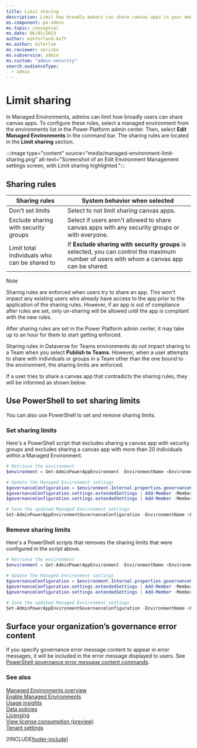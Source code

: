 ```yaml
---
title: Limit sharing 
description: Limit how broadly makers can share canvas apps in your managed environments.
ms.component: pa-admin
ms.topic: conceptual
ms.date: 06/01/2023
author: mikferland-msft 
ms.author: miferlan
ms.reviewer: sericks
ms.subservice: admin
ms.custom: "admin-security"
search.audienceType: 
  - admin
---
```

# Limit sharing 

<!-- https://go.microsoft.com/fwlink/?linkid=2194484 and 2211538 -->

In Managed Environments, admins can limit how broadly users can share canvas apps. To configure these rules, select a managed environment from the environments list in the Power Platform admin center. Then, select **Edit Managed Environments** in the command bar. The sharing rules are located in the **Limit sharing** section.

:::image type="content" source="media/managed-environment-limit-sharing.png" alt-text="Screenshot of an Edit Environment Management settings screen, with Limit sharing highlighted.":::

## Sharing rules

| Sharing rules | System behavior when selected |
| --- | --- |
| Don't set limits | Select to not limit sharing canvas apps. |
| Exclude sharing with security groups | Select if users aren't allowed to share canvas apps with any security groups or with everyone. |
| Limit total individuals who can be shared to | If **Exclude sharing with security groups** is selected, you can control the maximum number of users with whom a canvas app can be shared. |

> [!NOTE]
> Sharing rules are enforced when users try to share an app. This won't impact any existing users who already have access to the app prior to the application of the sharing rules. However, if an app is out of compliance after rules are set, only un-sharing will be allowed until the app is compliant with the new rules.
> 
> After sharing rules are set in the Power Platform admin center, it may take up to an hour for them to start getting enforced.
>
> Sharing rules in Dataverse for Teams environments do not impact sharing to a Team when you select **Publish to Teams**. However, when a user attempts to share with individuals or groups in a Team other than the one bound to the environment, the sharing limits are enforced. 

If a user tries to share a canvas app that contradicts the sharing rules, they will be informed as shown below.

## Use PowerShell to set sharing limits

You can also use PowerShell to set and remove sharing limits.

### Set sharing limits

Here's a PowerShell script that excludes sharing a canvas app with security groups and excludes sharing a canvas app with more than 20 individuals within a Managed Environment.

```powershell
# Retrieve the environment
$environment = Get-AdminPowerAppEnvironment -EnvironmentName <EnvironmentId>

# Update the Managed Environment settings
$governanceConfiguration = $environment.Internal.properties.governanceConfiguration
$governanceConfiguration.settings.extendedSettings | Add-Member -MemberType NoteProperty -Name 'limitSharingMode' -Value "excludeSharingToSecurityGroups" -Force
$governanceConfiguration.settings.extendedSettings | Add-Member -MemberType NoteProperty -Name 'maxLimitUserSharing' -Value "20" -Force

# Save the updated Managed Environment settings
Set-AdminPowerAppEnvironmentGovernanceConfiguration -EnvironmentName <EnvironmentId> -UpdatedGovernanceConfiguration $governanceConfiguration
```

### Remove sharing limits

Here's a PowerShell scripts that removes the sharing limits that were configured in the script above.

```powershell
# Retrieve the environment
$environment = Get-AdminPowerAppEnvironment -EnvironmentName <EnvironmentId>

# Update the Managed Environment settings
$governanceConfiguration = $environment.Internal.properties.governanceConfiguration
$governanceConfiguration.settings.extendedSettings | Add-Member -MemberType NoteProperty -Name 'limitSharingMode' -Value "noLimit" -Force
$governanceConfiguration.settings.extendedSettings | Add-Member -MemberType NoteProperty -Name 'maxLimitUserSharing' -Value "-1" -Force

# Save the updated Managed Environment settings
Set-AdminPowerAppEnvironmentGovernanceConfiguration -EnvironmentName <EnvironmentId> -UpdatedGovernanceConfiguration $governanceConfiguration
```

## Surface your organization’s governance error content 
If you specify governance error message content to appear in error messages, it will be included in the error message displayed to users. See [PowerShell governance error message content commands](powerapps-powershell.md#governance-error-message-content-commands).

### See also
[Managed Environments overview](managed-environment-overview.md) <br />
[Enable Managed Environments](managed-environment-enable.md)  <br />
[Usage insights](managed-environment-usage-insights.md)  <br />
[Data policies](managed-environment-data-policies.md) <br />
[Licensing](managed-environment-licensing.md) <br />
[View license consumption (preview)](view-license-consumption-issues.md) <br />
[Tenant settings](tenant-settings.md) 



[!INCLUDE[footer-include](../includes/footer-banner.md)]
